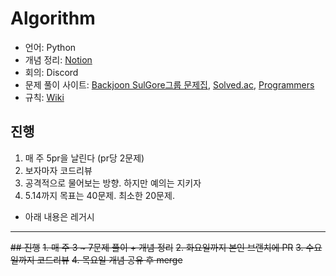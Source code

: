 # Algorithm

- 언어: Python
- 개념 정리: [Notion](https://sulgore.notion.site/b27bb3cdd99b4613a4bd601b03f112ea)
- 회의: Discord
- 문제 풀이 사이트: [Backjoon SulGore그룹 문제집](https://www.acmicpc.net/group/workbook/list/6864), [Solved.ac](https://solved.ac/class), [Programmers](https://programmers.co.kr/learn/challenges)
- 규칙: [Wiki](https://github.com/16-SulGore/Algorithm/wiki)

## 진행
1. 매 주 5pr을 날린다 (pr당 2문제)
2. 보자마자 코드리뷰
3. 공격적으로 물어보는 방향. 하지만 예의는 지키자
4. 5.14까지 목표는 40문제. 최소한 20문제.

- 아래 내용은 레거시
---
~~## 진행~~
~~1. 매 주 3 ~ 7문제 풀이 + 개념 정리~~
~~2. 화요일까지 본인 브랜치에 PR~~
~~3. 수요일까지 코드리뷰~~
~~4. 목요일 개념 공유 후 merge~~
